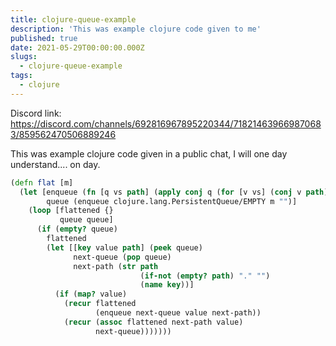 ```yaml
---
title: clojure-queue-example
description: 'This was example clojure code given to me'
published: true
date: 2021-05-29T00:00:00.000Z
slugs:
  - clojure-queue-example
tags:
  - clojure
---
```



Discord link:
https://discord.com/channels/692816967895220344/718214639669870683/859562470506889246

This was example clojure code given in a public chat, I will one day understand.... on day.

```clojure
(defn flat [m]
  (let [enqueue (fn [q vs path] (apply conj q (for [v vs] (conj v path))))
        queue (enqueue clojure.lang.PersistentQueue/EMPTY m "")]
    (loop [flattened {}
           queue queue]
      (if (empty? queue)
        flattened
        (let [[key value path] (peek queue)
              next-queue (pop queue)
              next-path (str path
                             (if-not (empty? path) "." "")
                             (name key))]
          (if (map? value)
            (recur flattened
                   (enqueue next-queue value next-path))
            (recur (assoc flattened next-path value)
                   next-queue)))))))
```
